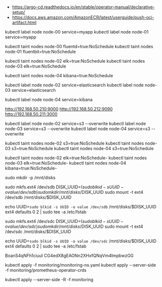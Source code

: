 - https://argo-cd.readthedocs.io/en/stable/operator-manual/declarative-setup/
- https://docs.aws.amazon.com/AmazonECR/latest/userguide/push-oci-artifact.html







kubectl label node node-00 service=myapp
kubectl label node node-01 service=myapp

kubectl taint nodes node-00 fluentd=true:NoSchedule
kubectl taint nodes node-01 fluentbit=true:NoSchedule

kubectl taint nodes node-02 elk=true:NoSchedule
kubectl taint nodes node-03 elk=true:NoSchedule

kubectl taint nodes node-04 kibana=true:NoSchedule

kubectl label node node-02 service=elasticsearch
kubectl label node node-03 service=elasticsearch


kubectl label node node-04 service=kibana




http://192.168.50.210:9000
http://192.168.50.212:9090
http://192.168.50.211:3000





kubectl label node node-02 service=s3 --overwrite
kubectl label node node-03 service=s3 --overwrite
kubectl label node node-04 service=s3 --overwrite

kubectl taint nodes node-02 s3=true:NoSchedule
kubectl taint nodes node-03 s3=true:NoSchedule
kubectl taint nodes node-04 s3=true:NoSchedule


kubectl taint nodes node-02 elk=true:NoSchedule-
kubectl taint nodes node-03 elk=true:NoSchedule-
kubectl taint nodes node-04 kibana=true:NoSchedule-



sudo mkdir -p /mnt/disks

sudo mkfs.ext4 /dev/sdb
DISK_UUID=$(sudo blkid -s UUID -o value /dev/sdb) 
sudo mkdir /mnt/disks/$DISK_UUID
sudo mount -t ext4 /dev/sdb /mnt/disks/$DISK_UUID

echo UUID=`sudo blkid -s UUID -o value /dev/sdb` /mnt/disks/$DISK_UUID ext4 defaults 0 2 | sudo tee -a /etc/fstab




sudo mkfs.ext4 /dev/sdc
DISK_UUID=$(sudo blkid -s UUID -o value /dev/sdc) 
sudo mkdir /mnt/disks/$DISK_UUID
sudo mount -t ext4 /dev/sdc /mnt/disks/$DISK_UUID

echo UUID=`sudo blkid -s UUID -o value /dev/sdc` /mnt/disks/$DISK_UUID ext4 defaults 0 2 | sudo tee -a /etc/fstab







BoanS4qNFh1ciuuI
CG4edX8gEAONn2XHxfQNqVm4ImpbwzGG

kubectl apply -f monitoring/monitoring-ns.yaml
kubectl apply --server-side -f monitoring/prometheus-operator-crds

kubectl apply --server-side -R -f monitoring